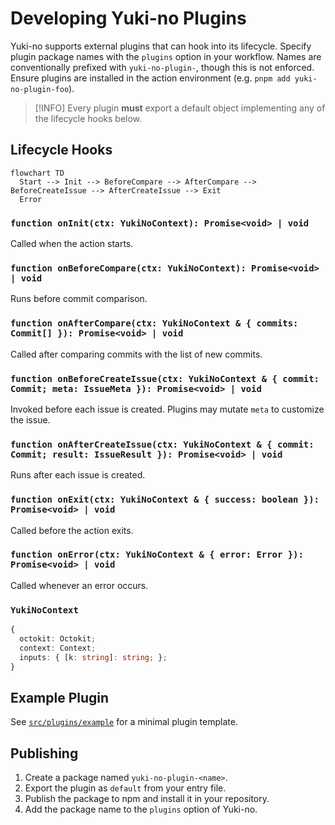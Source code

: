 # Developing Yuki-no Plugins

Yuki-no supports external plugins that can hook into its lifecycle. Specify plugin package names with the `plugins` option in your workflow. Names are conventionally prefixed with `yuki-no-plugin-`, though this is not enforced. Ensure plugins are installed in the action environment (e.g. `pnpm add yuki-no-plugin-foo`).

> [!INFO]
> Every plugin **must** export a default object implementing any of the lifecycle hooks below.

## Lifecycle Hooks

```mermaid
flowchart TD
  Start --> Init --> BeforeCompare --> AfterCompare --> BeforeCreateIssue --> AfterCreateIssue --> Exit
  Error
```

### `function onInit(ctx: YukiNoContext): Promise<void> | void`

Called when the action starts.

### `function onBeforeCompare(ctx: YukiNoContext): Promise<void> | void`

Runs before commit comparison.

### `function onAfterCompare(ctx: YukiNoContext & { commits: Commit[] }): Promise<void> | void`

Called after comparing commits with the list of new commits.

### `function onBeforeCreateIssue(ctx: YukiNoContext & { commit: Commit; meta: IssueMeta }): Promise<void> | void`

Invoked before each issue is created. Plugins may mutate `meta` to customize the issue.

### `function onAfterCreateIssue(ctx: YukiNoContext & { commit: Commit; result: IssueResult }): Promise<void> | void`

Runs after each issue is created.

### `function onExit(ctx: YukiNoContext & { success: boolean }): Promise<void> | void`

Called before the action exits.

### `function onError(ctx: YukiNoContext & { error: Error }): Promise<void> | void`

Called whenever an error occurs.

### `YukiNoContext`

```ts
{
  octokit: Octokit;
  context: Context;
  inputs: { [k: string]: string; };
}
```

## Example Plugin

See [`src/plugins/example`](./src/plugins/example) for a minimal plugin template.

## Publishing

1. Create a package named `yuki-no-plugin-<name>`.
2. Export the plugin as `default` from your entry file.
3. Publish the package to npm and install it in your repository.
4. Add the package name to the `plugins` option of Yuki-no.
